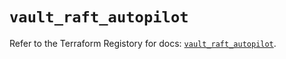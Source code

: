 # `vault_raft_autopilot`

Refer to the Terraform Registory for docs: [`vault_raft_autopilot`](https://www.terraform.io/docs/providers/vault/r/raft_autopilot).
